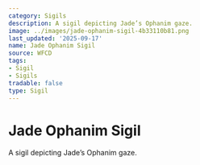 ```yaml
---
category: Sigils
description: A sigil depicting Jade’s Ophanim gaze.
image: ../images/jade-ophanim-sigil-4b33110b81.png
last_updated: '2025-09-17'
name: Jade Ophanim Sigil
source: WFCD
tags:
- Sigil
- Sigils
tradable: false
type: Sigil
---
```


# Jade Ophanim Sigil

A sigil depicting Jade’s Ophanim gaze.

